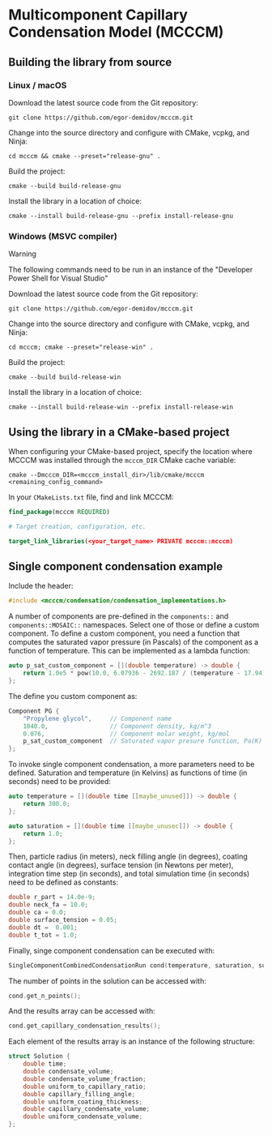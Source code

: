 # Multicomponent Capillary Condensation Model (MCCCM)

## Building the library from source

### Linux / macOS

Download the latest source code from the Git repository:
```shell
git clone https://github.com/egor-demidov/mcccm.git
```
Change into the source directory and configure with CMake, vcpkg, and Ninja:
```shell
cd mcccm && cmake --preset="release-gnu" . 
```
Build the project:
```shell
cmake --build build-release-gnu
```
Install the library in a location of choice:
```shell
cmake --install build-release-gnu --prefix install-release-gnu
```

### Windows (MSVC compiler)

> [!WARNING]  
> The following commands need to be run in an instance of the "Developer Power Shell for Visual Studio"

Download the latest source code from the Git repository:
```shell
git clone https://github.com/egor-demidov/mcccm.git
```
Change into the source directory and configure with CMake, vcpkg, and Ninja:
```shell
cd mcccm; cmake --preset="release-win" . 
```
Build the project:
```shell
cmake --build build-release-win
```
Install the library in a location of choice:
```shell
cmake --install build-release-win --prefix install-release-win
```

## Using the library in a CMake-based project

When configuring your CMake-based project, specify the location where MCCCM was installed
through
the `mcccm_DIR` CMake cache variable:
```shell
cmake --Dmcccm_DIR=<mcccm_install_dir>/lib/cmake/mcccm <remaining_config_command>
```
In your `CMakeLists.txt` file, find and link MCCCM:
```cmake
find_package(mcccm REQUIRED)

# Target creation, configuration, etc.

target_link_libraries(<your_target_name> PRIVATE mcccm::mcccm)
```

## Single component condensation example
Include the header:
```c++
#include <mcccm/condensation/condensation_implementations.h>
```
A number of components are pre-defined in the `components::` and `components::MOSAIC::` namespaces.
Select one of those or define a custom component. To define a custom component, you need a function that computes
the saturated vapor pressure (in Pascals) of the component as a function of temperature. This can be implemented as a lambda function:
```c++
auto p_sat_custom_component = [](double temperature) -> double {
    return 1.0e5 * pow(10.0, 6.07936 - 2692.187 / (temperature - 17.94));
};
```
The define you custom component as:
```c++
Component PG {
    "Propylene glycol",     // Component name
    1040.0,                 // Component density, kg/m^3
    0.076,                  // Component molar weight, kg/mol
    p_sat_custom_component  // Saturated vapor presure function, Pa(K) 
};
```
To invoke single component condensation, a more parameters need to be defined.
Saturation and temperature (in Kelvins) as functions of time (in seconds)
need to be provided:
```c++
auto temperature = [](double time [[maybe_unused]]) -> double {
    return 300.0;
};

auto saturation = [](double time [[maybe_unusec]]) -> double {
    return 1.0;
};
```
Then, particle radius (in meters), neck filling angle (in degrees),
coating contact angle (in degrees), surface tension (in Newtons per meter),
integration time step (in seconds), and total simulation time (in seconds)
need to be defined as constants:
```c++
double r_part = 14.0e-9;
double neck_fa = 10.0;
double ca = 0.0;
double surface_tension = 0.05;
double dt =  0.001;
double t_tot = 1.0;
```
Finally, singe component condensation can be executed with:
```c++
SingleComponentCombinedCondensationRun cond(temperature, saturation, surface_tension, PG, r_part, ca, neck_fa, t_tot, dt);
```
The number of points in the solution can be accessed with:
```c++
cond.get_n_points();
```
And the results array can be accessed with:
```c++
cond.get_capillary_condensation_results();
```
Each element of the results array is an instance of the following structure:
```c++
struct Solution {
    double time;
    double condensate_volume;
    double condensate_volume_fraction;
    double uniform_to_capillary_ratio;
    double capillary_filling_angle;
    double uniform_coating_thickness;
    double capillary_condensate_volume;
    double uniform_condensate_volume;
};
```
